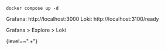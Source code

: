 ```
docker compose up -d
```

Grafana: http://localhost:3000
Loki: http://localhost:3100/ready

Grafana > Explore > Loki

{level=~".+"}
